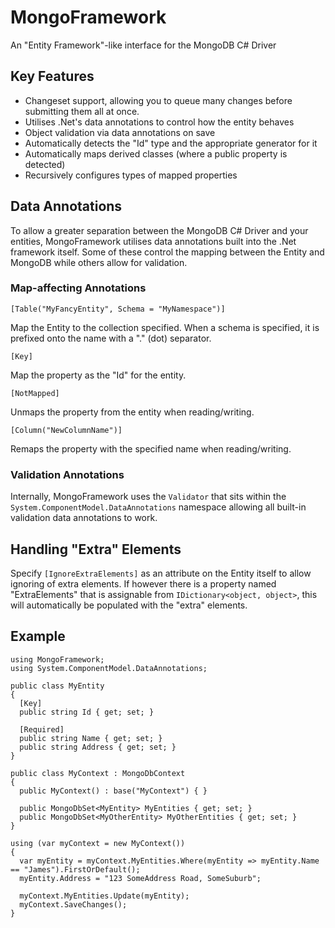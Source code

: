 # MongoFramework
An "Entity Framework"-like interface for the MongoDB C# Driver

## Key Features
- Changeset support, allowing you to queue many changes before submitting them all at once.
- Utilises .Net's data annotations to control how the entity behaves
- Object validation via data annotations on save
- Automatically detects the "Id" type and the appropriate generator for it
- Automatically maps derived classes (where a public property is detected)
- Recursively configures types of mapped properties

## Data Annotations
To allow a greater separation between the MongoDB C# Driver and your entities, MongoFramework utilises data annotations built into the .Net framework itself. Some of these control the mapping between the Entity and MongoDB while others allow for validation.

### Map-affecting Annotations
`[Table("MyFancyEntity", Schema = "MyNamespace")]`

Map the Entity to the collection specified. When a schema is specified, it is prefixed onto the name with a "." (dot) separator.

`[Key]`

Map the property as the "Id" for the entity.

`[NotMapped]`

Unmaps the property from the entity when reading/writing.

`[Column("NewColumnName")]`

Remaps the property with the specified name when reading/writing.

### Validation Annotations
Internally, MongoFramework uses the `Validator` that sits within the `System.ComponentModel.DataAnnotations` namespace allowing all built-in validation data annotations to work.

## Handling "Extra" Elements
Specify `[IgnoreExtraElements]` as an attribute on the Entity itself to allow ignoring of extra elements. If however there is a property named "ExtraElements" that is assignable from `IDictionary<object, object>`, this will automatically be populated with the "extra" elements.

## Example
```
using MongoFramework;
using System.ComponentModel.DataAnnotations;

public class MyEntity
{
  [Key]
  public string Id { get; set; }
  
  [Required]
  public string Name { get; set; }
  public string Address { get; set; }
}

public class MyContext : MongoDbContext
{
  public MyContext() : base("MyContext") { }
  
  public MongoDbSet<MyEntity> MyEntities { get; set; }
  public MongoDbSet<MyOtherEntity> MyOtherEntities { get; set; }
}

using (var myContext = new MyContext())
{
  var myEntity = myContext.MyEntities.Where(myEntity => myEntity.Name == "James").FirstOrDefault();
  myEntity.Address = "123 SomeAddress Road, SomeSuburb";
  
  myContext.MyEntities.Update(myEntity);
  myContext.SaveChanges();
}

```
